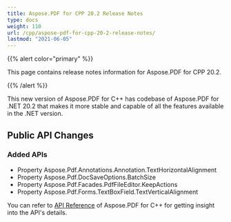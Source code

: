 ```yaml
---
title: Aspose.PDF for CPP 20.2 Release Notes
type: docs
weight: 110
url: /cpp/aspose-pdf-for-cpp-20-2-release-notes/
lastmod: "2021-06-05"
---
```


{{% alert color="primary" %}}

This page contains release notes information for Aspose.PDF for CPP 20.2.

{{% /alert %}}

This new version of Aspose.PDF for C++ has codebase of Aspose.PDF for .NET 20.2 that makes it more stable and capable of all the features available in the .NET version.
## **Public API Changes**
### **Added APIs**
- Property Aspose.Pdf.Annotations.Annotation.TextHorizontalAlignment
- Property Aspose.Pdf.DocSaveOptions.BatchSize           
- Property Aspose.Pdf.Facades.PdfFileEditor.KeepActions   
- Property Aspose.Pdf.Forms.TextBoxField.TextVerticalAlignment

You can refer to [API Reference](https://apireference.aspose.com/cpp/pdf/) of Aspose.PDF for C++ for getting insight into the API's details.
